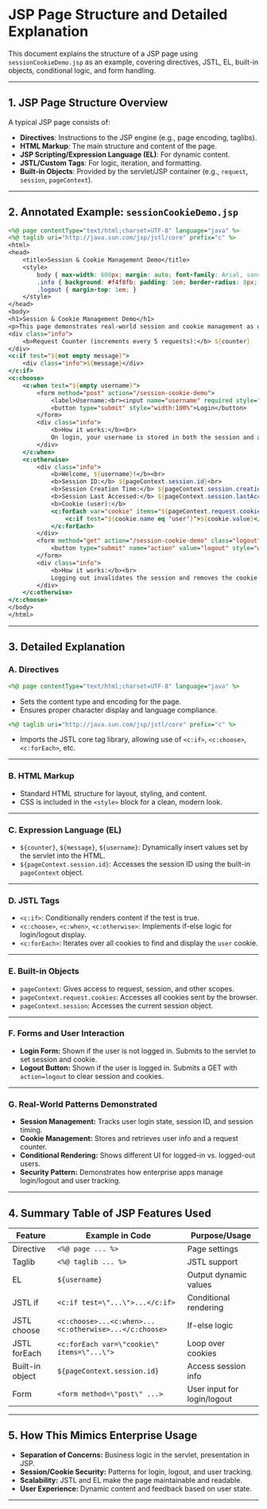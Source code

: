 # JSP Page Structure and Detailed Explanation

This document explains the structure of a JSP page using `sessionCookieDemo.jsp` as an example, covering directives, JSTL, EL, built-in objects, conditional logic, and form handling.

---

## 1. JSP Page Structure Overview

A typical JSP page consists of:
- **Directives**: Instructions to the JSP engine (e.g., page encoding, taglibs).
- **HTML Markup**: The main structure and content of the page.
- **JSP Scripting/Expression Language (EL)**: For dynamic content.
- **JSTL/Custom Tags**: For logic, iteration, and formatting.
- **Built-in Objects**: Provided by the servlet/JSP container (e.g., `request`, `session`, `pageContext`).

---

## 2. Annotated Example: `sessionCookieDemo.jsp`

```jsp
<%@ page contentType="text/html;charset=UTF-8" language="java" %>
<%@ taglib uri="http://java.sun.com/jsp/jstl/core" prefix="c" %>
<html>
<head>
    <title>Session & Cookie Management Demo</title>
    <style>
        body { max-width: 600px; margin: auto; font-family: Arial, sans-serif; }
        .info { background: #f4f8fb; padding: 1em; border-radius: 8px; margin-bottom: 1em; }
        .logout { margin-top: 1em; }
    </style>
</head>
<body>
<h1>Session & Cookie Management Demo</h1>
<p>This page demonstrates real-world session and cookie management as used in enterprise web applications.</p>
<div class="info">
    <b>Request Counter (increments every 5 requests):</b> ${counter}
</div>
<c:if test="${not empty message}">
    <div class="info">${message}</div>
</c:if>
<c:choose>
    <c:when test="${empty username}">
        <form method="post" action="/session-cookie-demo">
            <label>Username:<br><input name="username" required style="width:100%"></label><br><br>
            <button type="submit" style="width:100%">Login</button>
        </form>
        <div class="info">
            <b>How it works:</b><br>
            On login, your username is stored in both the session and a cookie. If you revisit or refresh, the app checks the session first, then the cookie.
        </div>
    </c:when>
    <c:otherwise>
        <div class="info">
            <b>Welcome, ${username}!</b><br>
            <b>Session ID:</b> ${pageContext.session.id}<br>
            <b>Session Creation Time:</b> ${pageContext.session.creationTime}<br>
            <b>Session Last Accessed:</b> ${pageContext.session.lastAccessedTime}<br>
            <b>Cookie (user):</b> 
            <c:forEach var="cookie" items="${pageContext.request.cookies}">
                <c:if test="${cookie.name eq 'user'}">${cookie.value}</c:if>
            </c:forEach>
        </div>
        <form method="get" action="/session-cookie-demo" class="logout">
            <button type="submit" name="action" value="logout" style="width:100%">Logout</button>
        </form>
        <div class="info">
            <b>How it works:</b><br>
            Logging out invalidates the session and removes the cookie. This is a common pattern for secure user management in enterprise apps.
        </div>
    </c:otherwise>
</c:choose>
</body>
</html>
```

---

## 3. Detailed Explanation

### A. Directives
```jsp
<%@ page contentType="text/html;charset=UTF-8" language="java" %>
```
- Sets the content type and encoding for the page.
- Ensures proper character display and language compliance.

```jsp
<%@ taglib uri="http://java.sun.com/jsp/jstl/core" prefix="c" %>
```
- Imports the JSTL core tag library, allowing use of `<c:if>`, `<c:choose>`, `<c:forEach>`, etc.

---

### B. HTML Markup
- Standard HTML structure for layout, styling, and content.
- CSS is included in the `<style>` block for a clean, modern look.

---

### C. Expression Language (EL)
- `${counter}`, `${message}`, `${username}`:  Dynamically insert values set by the servlet into the HTML.
- `${pageContext.session.id}`:  Accesses the session ID using the built-in `pageContext` object.

---

### D. JSTL Tags
- `<c:if>`:  Conditionally renders content if the test is true.
- `<c:choose>`, `<c:when>`, `<c:otherwise>`:  Implements if-else logic for login/logout display.
- `<c:forEach>`:  Iterates over all cookies to find and display the `user` cookie.

---

### E. Built-in Objects
- `pageContext`:  Gives access to request, session, and other scopes.
- `pageContext.request.cookies`:  Accesses all cookies sent by the browser.
- `pageContext.session`:  Accesses the current session object.

---

### F. Forms and User Interaction
- **Login Form:**  Shown if the user is not logged in. Submits to the servlet to set session and cookie.
- **Logout Button:**  Shown if the user is logged in. Submits a GET with `action=logout` to clear session and cookies.

---

### G. Real-World Patterns Demonstrated
- **Session Management:**  Tracks user login state, session ID, and session timing.
- **Cookie Management:**  Stores and retrieves user info and a request counter.
- **Conditional Rendering:**  Shows different UI for logged-in vs. logged-out users.
- **Security Pattern:**  Demonstrates how enterprise apps manage login/logout and user tracking.

---

## 4. Summary Table of JSP Features Used

| Feature         | Example in Code                                 | Purpose/Usage                                      |
|-----------------|------------------------------------------------|----------------------------------------------------|
| Directive       | `<%@ page ... %>`                              | Page settings                                      |
| Taglib          | `<%@ taglib ... %>`                            | JSTL support                                       |
| EL              | `${username}`                                  | Output dynamic values                              |
| JSTL if         | `<c:if test=\"...\">...</c:if>`                | Conditional rendering                              |
| JSTL choose     | `<c:choose>...<c:when>...<c:otherwise>...</c:choose>` | If-else logic                                      |
| JSTL forEach    | `<c:forEach var=\"cookie\" items=\"...\">`     | Loop over cookies                                  |
| Built-in object | `${pageContext.session.id}`                    | Access session info                                |
| Form            | `<form method=\"post\" ...>`                   | User input for login/logout                        |

---

## 5. How This Mimics Enterprise Usage

- **Separation of Concerns:**  Business logic in the servlet, presentation in JSP.
- **Session/Cookie Security:**  Patterns for login, logout, and user tracking.
- **Scalability:**  JSTL and EL make the page maintainable and readable.
- **User Experience:**  Dynamic content and feedback based on user state.

---
